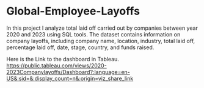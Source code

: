 # Global-Employee-Layoffs
In this project I analyze total laid off carried out by companies between year 2020 and 2023 using SQL tools. The dataset contains information on company layoffs, including company name, location, industry, total laid off, percentage laid off, date, stage, country, and funds raised. 

Here is the Link to the dashboard in Tableau.
https://public.tableau.com/views/2020-2023Companylayoffs/Dashboard?:language=en-US&:sid=&:display_count=n&:origin=viz_share_link

